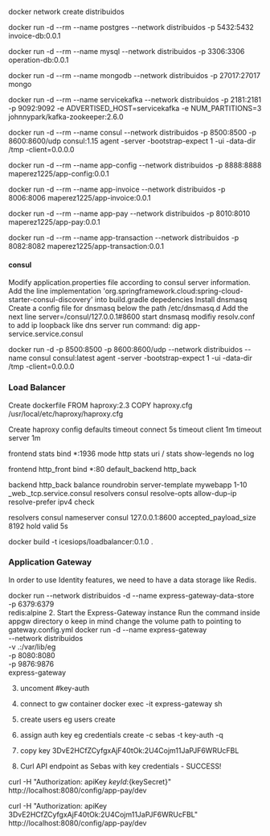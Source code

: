 docker network create distribuidos

docker run -d --rm --name postgres --network distribuidos -p 5432:5432 invoice-db:0.0.1

docker run -d --rm --name mysql --network distribuidos -p 3306:3306 operation-db:0.0.1

docker run -d --rm --name mongodb --network distribuidos -p 27017:27017 mongo

docker run -d --rm --name servicekafka --network distribuidos -p 2181:2181 -p 9092:9092 -e ADVERTISED_HOST=servicekafka -e NUM_PARTITIONS=3 johnnypark/kafka-zookeeper:2.6.0

docker run -d --rm --name consul --network distribuidos -p 8500:8500 -p 8600:8600/udp consul:1.15 agent -server -bootstrap-expect 1 -ui -data-dir /tmp -client=0.0.0.0

docker run -d --rm --name app-config --network distribuidos -p 8888:8888 maperez1225/app-config:0.0.1

docker run -d --rm --name app-invoice --network distribuidos -p 8006:8006 maperez1225/app-invoice:0.0.1

docker run -d --rm --name app-pay --network distribuidos -p 8010:8010 maperez1225/app-pay:0.0.1

docker run -d --rm --name app-transaction --network distribuidos -p 8082:8082 maperez1225/app-transaction:0.0.1

#### consul

Modify application.properties file according to consul server information.
Add the line  implementation 'org.springframework.cloud:spring-cloud-starter-consul-discovery' into build.gradle depedencies
Install dnsmasq
Create a config file for dnsmasq below the path /etc/dnsmasq.d
Add the next line server=/consul/127.0.0.1#8600
start dnsmasq
modifiy resolv.conf to add ip loopback like dns server
run command: dig app-service.service.consul

docker run -d -p 8500:8500 -p 8600:8600/udp --network distribuidos --name consul consul:latest agent -server -bootstrap-expect 1 -ui -data-dir /tmp -client=0.0.0.0

### Load Balancer
Create dockerfile 
FROM haproxy:2.3
COPY haproxy.cfg /usr/local/etc/haproxy/haproxy.cfg

Create haproxy config
defaults
   timeout connect 5s
   timeout client 1m
   timeout server 1m

frontend stats
   bind *:1936
   mode http
   stats uri /
   stats show-legends
   no log

frontend http_front
   bind *:80
   default_backend http_back

backend http_back
    balance roundrobin
    server-template mywebapp 1-10 _web._tcp.service.consul resolvers consul resolve-opts allow-dup-ip resolve-prefer ipv4 check

resolvers consul
    nameserver consul 127.0.0.1:8600
    accepted_payload_size 8192
    hold valid 5s

docker build -t icesiops/loadbalancer:0.1.0 .

### Application Gateway

In order to use Identity features, we need to have a data storage like Redis.

docker run --network distribuidos -d --name express-gateway-data-store \
                -p 6379:6379 \
                redis:alpine
2. Start the Express-Gateway instance
Run the command inside appgw directory o keep in mind change the volume path to pointing to gateway.config.yml
docker run -d --name express-gateway \
    --network distribuidos \
    -v .:/var/lib/eg \
    -p 8080:8080 \
    -p 9876:9876 \
    express-gateway

3. uncoment #key-auth
4. connect to gw container
docker exec -it express-gateway sh

5. create users
eg users create

6. assign auth key
eg credentials create -c sebas -t key-auth -q

7. copy key 3DvE2HCfZCyfgxAjF40tOk:2U4Cojm11JaPJF6WRUcFBL

8. Curl API endpoint as Sebas  with key credentials - SUCCESS!

curl -H "Authorization: apiKey ${keyId}:${keySecret}" http://localhost:8080/config/app-pay/dev

curl -H "Authorization: apiKey 3DvE2HCfZCyfgxAjF40tOk:2U4Cojm11JaPJF6WRUcFBL" http://localhost:8080/config/app-pay/dev
